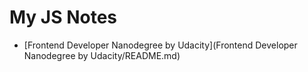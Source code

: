 # My JS Notes

* [Frontend Developer Nanodegree by Udacity](Frontend Developer Nanodegree by Udacity/README.md)